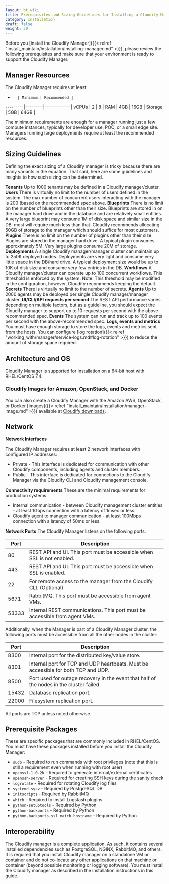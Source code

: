 ```yaml
---
layout: bt_wiki
title: Prerequisites and Sizing Guidelines for Installing a Cloudify Manager
category: Installation
draft: false
weight: 50
---
```

Before you [install the Cloudify Manager]({{< relref "install_maintain/installation/installing-manager.md" >}}), please review the following prerequisites and make sure that your environment is ready to support the Cloudify Manager.

## Manager Resources

The Cloudify Manager requires at least:

 -       | Minimum | Recommended |
---------|---------|-------------|
 vCPUs   | 2       | 8           |
 RAM     | 4GB     | 16GB        |
 Storage | 5GB     | 64GB        |

The minimum requirements are enough for a manager running just a few compute instances, typically for developer use, POC, or a small edge site. Managers running large deployments require at least the recommended resources.

## Sizing Guidelines
Defining the exact sizing of a Cloudify manager is tricky because there are many variants in the equation. That said, here are some guidelines and insights to how such sizing can be determined.

**Tenants**
Up to 1000 tenants may be defined in a Cloudify manager/cluster. 
**Users**
There is virtually no limit to the number of users defined in the system. 
The max number of concurrent users interacting with the manager is 200 (based on the recommended spec above.
**Blueprints**
There is no limit on the number of blueprints other than their size.
Blueprints are stored in on the manager hard drive and in the database and are relatively small entities. A very large blueprint may consume 1M of disk space and similar size in the DB. most will require much less than that.
Cloudify recommends allocating 50GB of storage to the manager which should suffice for most customers.
**Plugins**
There is no limit on the number of plugins other than their size. Plugins are stored in the manager hard drive. 
A typical plugin consumes approximately 5M. Very large plugins consume 20M of storage.
**Deployments**
A single Cloudify manager/manager cluster can maintain up to 250K deployed nodes.
Deployments are very light and consume very little space in the DB/hard drive. A typical deployment size would be up to 10K of disk size and consume very few entries in the DB.
**Workflows**
A Cloudify manager/cluster can operate up to 100 concurrent workflows. This threshold is enforced by the system.
Note: This threshold may be modified in the configuration, however, Cloudify recommends keeping the default.
**Secrets**
There is virtually no limit to the number of secrets.
**Agents**
Up to 2000 agents may be deployed per single Cloudify manager/manager cluster.
**UI/CLI/API requests per second**
The REST API performance varies depending on multiple factors, but as a guideline, you should expect the Cloudify manager to support up to 10 requests per second with the above-recommended spec.
**Events**
The system can run and track up to 100 events per second with the above-recommended spec.
**Logs, events and metrics**
You must have enough storage to store the logs, events and metrics sent from the hosts. You can configure [log rotation]({{< relref "working_with/manager/service-logs.md#log-rotation" >}}) to reduce the amount of storage space required.


## Architecture and OS

Cloudify Manager is supported for installation on a 64-bit host with RHEL/CentOS 7.4.

### Cloudify Images for Amazon, OpenStack, and Docker
You can also create a Cloudify Manager with the Amazon AWS, OpenStack, or Docker [images]({{< relref "install_maintain/installation/manager-image.md" >}}) available at [Cloudify downloads]( https://cloudify.co/download/ ).

## Network 

**Network Interfaces**

The Cloudify Manager requires at least 2 network interfaces with configured IP addresses:

* Private - This interface is dedicated for communication with other Cloudify components, including agents and cluster members.
* Public - This interface is dedicated for connections to the Cloudify Manager via the Cloudify CLI and Cloudify management console.

**Connectivity requirements**
These are the minimal requirements for production systems. 
* Internal communication - between Cloudify management cluster entities - at least 1Gbps connection with a latency of 1msec or less.
* Cloudify agent to manager communication - at least 100Mbps connection with a latency of 50ms or less.

**Network Ports**
The Cloudify Manager listens on the following ports:

 Port   | Description
--------|--------------
 80     | REST API and UI. This port must be accessible when SSL is not enabled.
 443    | REST API and UI. This port must be accessible when SSL is enabled.
 22     | For remote access to the manager from the Cloudify CLI. (Optional)
 5671   | RabbitMQ. This port must be accessible from agent VMs.
 53333  | Internal REST communications. This port must be accessible from agent VMs.

Additionally, when the Manager is part of a Cloudify Manager cluster, the following ports must be accessible from all the other nodes in the cluster:

 Port   | Description
 -------|--------------
 8300   | Internal port for the distributed key/value store.
 8301   | Internal port for TCP and UDP heartbeats. Must be accessible for both TCP and UDP.
 8500   | Port used for outage recovery in the event that half of the nodes in the cluster failed.
 15432  | Database replication port.
 22000  | Filesystem replication port.

All ports are TCP unless noted otherwise.

## Prerequisite Packages

These are specific packages that are commonly included in RHEL/CentOS. You must have these packages installed before you install the Cloudify Manager:

* `sudo` - Required to run commands with root privileges (note that this is still a requirement even when running with root user)
* `openssl-1.0.2k` - Required to generate internal/external certificates
* `openssh-server` - Required for creating SSH keys during the sanity check
* `logrotate` - Required for rotating Cloudify log files
* `systemd-sysv` - Required by PostgreSQL DB
* `initscripts` - Required by RabbitMQ
* `which` - Required to install Logstash plugins
* `python-setuptools` - Required by Python
* `python-backports` - Required by Python
* `python-backports-ssl_match_hostname` - Required by Python

## Interoperability

The Cloudify manager is a complete application. As such, it contains several installed dependencies such as PostgreSQL, NGINX, RabbitMQ, and others. 
It is required that you install Cloudify manager on a standalone VM or container and do not co-locate any other applications on that machine or container (beyond possible monitoring or logging software). 
You must install the Cloudify manager as described in the installation instructions in this guide.
